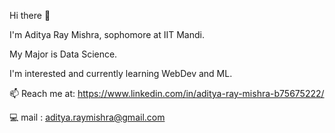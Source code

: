Hi there 👋

I'm Aditya Ray Mishra, sophomore at IIT Mandi.

My Major is Data Science.

I'm interested and currently learning WebDev and ML. 

📫 Reach me at: https://www.linkedin.com/in/aditya-ray-mishra-b75675222/

:computer: mail : aditya.raymishra@gmail.com
<!--
**adityaray7/adityaray7** is a ✨ _special_ ✨ repository because its `README.md` (this file) appears on your GitHub profile.

Here are some ideas to get you started:

- 🔭 I’m currently working on ...
- 🌱 I’m currently learning ...
- 👯 I’m looking to collaborate on ...
- 🤔 I’m looking for help with ...
- 💬 Ask me about ...
- 📫 How to reach me: ...
- 😄 Pronouns: ...
- ⚡ Fun fact: ...
-->
